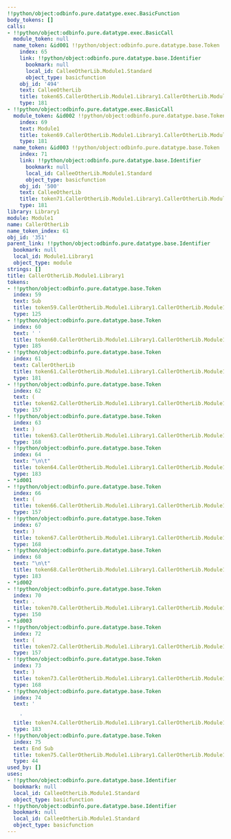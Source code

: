 ```yaml
---
!!python/object:odbinfo.pure.datatype.exec.BasicFunction
body_tokens: []
calls:
- !!python/object:odbinfo.pure.datatype.exec.BasicCall
  module_token: null
  name_token: &id001 !!python/object:odbinfo.pure.datatype.base.Token
    index: 65
    link: !!python/object:odbinfo.pure.datatype.base.Identifier
      bookmark: null
      local_id: CalleeOtherLib.Module1.Standard
      object_type: basicfunction
    obj_id: '494'
    text: CalleeOtherLib
    title: token65.CallerOtherLib.Module1.Library1.CallerOtherLib.Module1.Library1
    type: 181
- !!python/object:odbinfo.pure.datatype.exec.BasicCall
  module_token: &id002 !!python/object:odbinfo.pure.datatype.base.Token
    index: 69
    text: Module1
    title: token69.CallerOtherLib.Module1.Library1.CallerOtherLib.Module1.Library1
    type: 181
  name_token: &id003 !!python/object:odbinfo.pure.datatype.base.Token
    index: 71
    link: !!python/object:odbinfo.pure.datatype.base.Identifier
      bookmark: null
      local_id: CalleeOtherLib.Module1.Standard
      object_type: basicfunction
    obj_id: '500'
    text: CalleeOtherLib
    title: token71.CallerOtherLib.Module1.Library1.CallerOtherLib.Module1.Library1
    type: 181
library: Library1
module: Module1
name: CallerOtherLib
name_token_index: 61
obj_id: '351'
parent_link: !!python/object:odbinfo.pure.datatype.base.Identifier
  bookmark: null
  local_id: Module1.Library1
  object_type: module
strings: []
title: CallerOtherLib.Module1.Library1
tokens:
- !!python/object:odbinfo.pure.datatype.base.Token
  index: 59
  text: Sub
  title: token59.CallerOtherLib.Module1.Library1.CallerOtherLib.Module1.Library1
  type: 125
- !!python/object:odbinfo.pure.datatype.base.Token
  index: 60
  text: ' '
  title: token60.CallerOtherLib.Module1.Library1.CallerOtherLib.Module1.Library1
  type: 185
- !!python/object:odbinfo.pure.datatype.base.Token
  index: 61
  text: CallerOtherLib
  title: token61.CallerOtherLib.Module1.Library1.CallerOtherLib.Module1.Library1
  type: 181
- !!python/object:odbinfo.pure.datatype.base.Token
  index: 62
  text: (
  title: token62.CallerOtherLib.Module1.Library1.CallerOtherLib.Module1.Library1
  type: 157
- !!python/object:odbinfo.pure.datatype.base.Token
  index: 63
  text: )
  title: token63.CallerOtherLib.Module1.Library1.CallerOtherLib.Module1.Library1
  type: 168
- !!python/object:odbinfo.pure.datatype.base.Token
  index: 64
  text: "\n\t"
  title: token64.CallerOtherLib.Module1.Library1.CallerOtherLib.Module1.Library1
  type: 183
- *id001
- !!python/object:odbinfo.pure.datatype.base.Token
  index: 66
  text: (
  title: token66.CallerOtherLib.Module1.Library1.CallerOtherLib.Module1.Library1
  type: 157
- !!python/object:odbinfo.pure.datatype.base.Token
  index: 67
  text: )
  title: token67.CallerOtherLib.Module1.Library1.CallerOtherLib.Module1.Library1
  type: 168
- !!python/object:odbinfo.pure.datatype.base.Token
  index: 68
  text: "\n\t"
  title: token68.CallerOtherLib.Module1.Library1.CallerOtherLib.Module1.Library1
  type: 183
- *id002
- !!python/object:odbinfo.pure.datatype.base.Token
  index: 70
  text: .
  title: token70.CallerOtherLib.Module1.Library1.CallerOtherLib.Module1.Library1
  type: 150
- *id003
- !!python/object:odbinfo.pure.datatype.base.Token
  index: 72
  text: (
  title: token72.CallerOtherLib.Module1.Library1.CallerOtherLib.Module1.Library1
  type: 157
- !!python/object:odbinfo.pure.datatype.base.Token
  index: 73
  text: )
  title: token73.CallerOtherLib.Module1.Library1.CallerOtherLib.Module1.Library1
  type: 168
- !!python/object:odbinfo.pure.datatype.base.Token
  index: 74
  text: '

    '
  title: token74.CallerOtherLib.Module1.Library1.CallerOtherLib.Module1.Library1
  type: 183
- !!python/object:odbinfo.pure.datatype.base.Token
  index: 75
  text: End Sub
  title: token75.CallerOtherLib.Module1.Library1.CallerOtherLib.Module1.Library1
  type: 44
used_by: []
uses:
- !!python/object:odbinfo.pure.datatype.base.Identifier
  bookmark: null
  local_id: CalleeOtherLib.Module1.Standard
  object_type: basicfunction
- !!python/object:odbinfo.pure.datatype.base.Identifier
  bookmark: null
  local_id: CalleeOtherLib.Module1.Standard
  object_type: basicfunction
---
```

